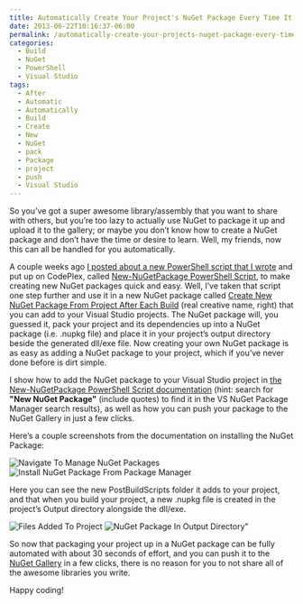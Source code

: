 ```yaml
---
title: Automatically Create Your Project's NuGet Package Every Time It Builds, Via NuGet
date: 2013-06-22T10:16:37-06:00
permalink: /automatically-create-your-projects-nuget-package-every-time-it-builds-via-nuget/
categories:
  - Build
  - NuGet
  - PowerShell
  - Visual Studio
tags:
  - After
  - Automatic
  - Automatically
  - Build
  - Create
  - New
  - NuGet
  - pack
  - Package
  - project
  - push
  - Visual Studio
---
```


So you’ve got a super awesome library/assembly that you want to share with others, but you’re too lazy to actually use NuGet to package it up and upload it to the gallery; or maybe you don’t know how to create a NuGet package and don’t have the time or desire to learn. Well, my friends, now this can all be handled for you automatically.

A couple weeks ago [I posted about a new PowerShell script that I wrote](/create-and-publish-your-nuget-package-in-one-click-with-the-new-nugetpackage-powershell-script/) and put up on CodePlex, called [New-NuGetPackage PowerShell Script](https://newnugetpackage.codeplex.com/), to make creating new NuGet packages quick and easy. Well, I’ve taken that script one step further and use it in a new NuGet package called [Create New NuGet Package From Project After Each Build](https://nuget.org/packages/CreateNewNuGetPackageFromProjectAfterEachBuild/) (real creative name, right) that you can add to your Visual Studio projects. The NuGet package will, you guessed it, pack your project and its dependencies up into a NuGet package (i.e. .nupkg file) and place it in your project’s output directory beside the generated dll/exe file. Now creating your own NuGet package is as easy as adding a NuGet package to your project, which if you’ve never done before is dirt simple.

I show how to add the NuGet package to your Visual Studio project in [the New-NuGetPackage PowerShell Script documentation](https://newnugetpackage.codeplex.com/wikipage?title=NuGet%20Package%20To%20Create%20A%20NuGet%20Package%20From%20Your%20Project%20After%20Every%20Build) (hint: search for __"New NuGet Package"__ (include quotes) to find it in the VS NuGet Package Manager search results), as well as how you can push your package to the NuGet Gallery in just a few clicks.

Here’s a couple screenshots from the documentation on installing the NuGet Package:

![Navigate To Manage NuGet Packages](/assets/Posts/2013/06/NavigateToManageNugetPackages.png) ![Install NuGet Package From Package Manager](/assets/Posts/2013/06/InstallNuGetPackageFromPackageManager.png)

Here you can see the new PostBuildScripts folder it adds to your project, and that when you build your project, a new .nupkg file is created in the project’s Output directory alongside the dll/exe.

![Files Added To Project](/assets/Posts/2013/06/FilesAddedToProject.png) ![NuGet Package In Output Directory"](/assets/Posts/2013/06/NuGetPackageInOutputDirectory.png)

So now that packaging your project up in a NuGet package can be fully automated with about 30 seconds of effort, and you can push it to the [NuGet Gallery](https://nuget.org/) in a few clicks, there is no reason for you to not share all of the awesome libraries you write.

Happy coding!
